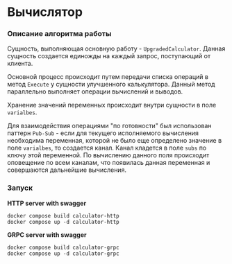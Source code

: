 # Вычислятор

### Описание алгоритма работы

Сущность, выполняющая основную работу - `UpgradedCalculator`. Данная сущность создается единожды на каждый запрос,
поступающий от клиента.

Основной процесс происходит путем передачи списка операций в метод `Execute` у сущности улучшенного калькулятора. Данный
метод параллельно выполняет операции вычислений и выводов.

Хранение значений переменных происходит внутри сущности в поле `varialbes`.

Для взаимодействия операциями "по готовности" был использован паттерн `Pub-Sub` - если для текущего исполняемого
вычисления необходима переменная, которой не было еще определено значение в поле `varialbes`, то создается канал.
Канал кладется в поле `subs` по ключу этой переменной. По вычислению данного поля происходит оповещение по всем каналам,
что появилась данная переменная и совершаются дальнейшие вычисления.

### Запуск

**HTTP server with swagger**
```shell
docker compose build calculator-http
docker compose up -d calculator-http
```

**GRPC server with swagger**
```shell
docker compose build calculator-grpc
docker compose up -d calculator-grpc
```

